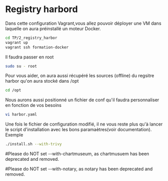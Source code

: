 # Registry harbord
Dans cette configuration Vagrant,vous allez pouvoir déployer une VM dans laquelle on aura préinstallé un moteur Docker.
```bash 
cd TP/2_registry_harbor
vagrant up
vagrant ssh formation-docker
```
Il faudra passer en root
```bash 
sudo su - root
```

Pour vous aider, on aura aussi récupéré les sources (offline) du regsitre harbor qu'on aura stocké dans /opt
```bash 
cd /opt
```
Nous aurons aussi positionné un fichier de conf qu'il faudra personnaliser en fonction de vos besoins 
```bash 
vi harbor.yaml
```
Une fois le fichier de configuration modifié, il ne vous reste plus qu'à lancer le script d'installation avec les bons paramaètres(voir documentation). Exemple 
```bash 
./install.sh --with-trivy
```
#Please do NOT set --with-chartmuseum, as chartmusuem has been deprecated and removed.

#Please do NOT set --with-notary, as notary has been deprecated and removed.
